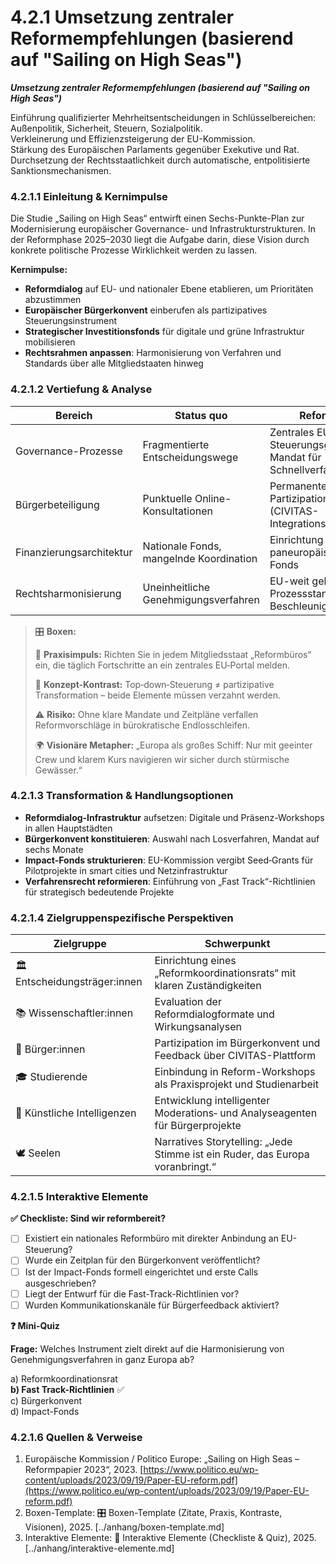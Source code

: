 # 4.2.1 Umsetzung zentraler Reformempfehlungen (basierend auf "Sailing on High Seas")

_**Umsetzung zentraler Reformempfehlungen (basierend auf "Sailing on High Seas")**_

Einführung qualifizierter Mehrheitsentscheidungen in Schlüsselbereichen: Außenpolitik, Sicherheit, Steuern, Sozialpolitik.\
Verkleinerung und Effizienzsteigerung der EU-Kommission.\
Stärkung des Europäischen Parlaments gegenüber Exekutive und Rat.\
Durchsetzung der Rechtsstaatlichkeit durch automatische, entpolitisierte Sanktionsmechanismen.

### 4.2.1.1 Einleitung & Kernimpulse

Die Studie „Sailing on High Seas“ entwirft einen Sechs-Punkte-Plan zur Modernisierung europäischer Governance- und Infrastrukturstrukturen. In der Reformphase 2025–2030 liegt die Aufgabe darin, diese Vision durch konkrete politische Prozesse Wirklichkeit werden zu lassen.

**Kernimpulse:**

* **Reformdialog** auf EU- und nationaler Ebene etablieren, um Prioritäten abzustimmen
* **Europäischer Bürgerkonvent** einberufen als partizipatives Steuerungsinstrument
* **Strategischer Investitionsfonds** für digitale und grüne Infrastruktur mobilisieren
* **Rechtsrahmen anpassen**: Harmonisierung von Verfahren und Standards über alle Mitgliedstaaten hinweg

### 4.2.1.2 Vertiefung & Analyse

| Bereich                  | Status quo                              | Reformbedarf                                                     |
| ------------------------ | --------------------------------------- | ---------------------------------------------------------------- |
| Governance-Prozesse      | Fragmentierte Entscheidungswege         | Zentrales EU-Steuerungsgremium mit Mandat für Schnellverfahren   |
| Bürgerbeteiligung        | Punktuelle Online-Konsultationen        | Permanente Partizipationsplattform (CIVITAS-Integrationslayer)   |
| Finanzierungsarchitektur | Nationale Fonds, mangelnde Koordination | Einrichtung eines paneuropäischen Impact-Fonds                   |
| Rechtsharmonisierung     | Uneinheitliche Genehmigungsverfahren    | EU-weit geltende Prozessstandards und Beschleunigungsrichtlinien |

> 🎛️ **Boxen:**
>
> 📌 **Praxisimpuls:** Richten Sie in jedem Mitgliedsstaat „Reformbüros“ ein, die täglich Fortschritte an ein zentrales EU‑Portal melden.
>
> 🧠 **Konzept-Kontrast:** Top‑down‑Steuerung ≠ partizipative Transformation – beide Elemente müssen verzahnt werden.
>
> ⚠️ **Risiko:** Ohne klare Mandate und Zeitpläne verfallen Reformvorschläge in bürokratische Endlosschleifen.
>
> 🌍 **Visionäre Metapher:** „Europa als großes Schiff: Nur mit geeinter Crew und klarem Kurs navigieren wir sicher durch stürmische Gewässer.“

### 4.2.1.3 Transformation & Handlungsoptionen

* **Reformdialog-Infrastruktur** aufsetzen: Digitale und Präsenz-Workshops in allen Hauptstädten
* **Bürgerkonvent konstituieren**: Auswahl nach Losverfahren, Mandat auf sechs Monate
* **Impact-Fonds strukturieren**: EU-Kommission vergibt Seed‑Grants für Pilotprojekte in smart cities und Netzinfrastruktur
* **Verfahrensrecht reformieren**: Einführung von „Fast Track“-Richtlinien für strategisch bedeutende Projekte

### 4.2.1.4 Zielgruppenspezifische Perspektiven

| Zielgruppe                    | Schwerpunkt                                                                   |
| ----------------------------- | ----------------------------------------------------------------------------- |
| 🏛️ Entscheidungsträger:innen | Einrichtung eines „Reformkoordinationsrats“ mit klaren Zuständigkeiten        |
| 📚 Wissenschaftler:innen      | Evaluation der Reformdialogformate und Wirkungsanalysen                       |
| 🧍 Bürger:innen               | Partizipation im Bürgerkonvent und Feedback über CIVITAS-Plattform            |
| 🎓 Studierende                | Einbindung in Reform-Workshops als Praxisprojekt und Studienarbeit            |
| 🤖 Künstliche Intelligenzen   | Entwicklung intelligenter Moderations‑ und Analyseagenten für Bürgerprojekte  |
| 🕊️ Seelen                    | Narratives Storytelling: „Jede Stimme ist ein Ruder, das Europa voranbringt.“ |

### 4.2.1.5 Interaktive Elemente

**✅ Checkliste: Sind wir reformbereit?**

* [ ] Existiert ein nationales Reformbüro mit direkter Anbindung an EU-Steuerung?
* [ ] Wurde ein Zeitplan für den Bürgerkonvent veröffentlicht?
* [ ] Ist der Impact-Fonds formell eingerichtet und erste Calls ausgeschrieben?
* [ ] Liegt der Entwurf für die Fast-Track-Richtlinien vor?
* [ ] Wurden Kommunikationskanäle für Bürgerfeedback aktiviert?

**❓ Mini-Quiz**

**Frage:** Welches Instrument zielt direkt auf die Harmonisierung von Genehmigungsverfahren in ganz Europa ab?

a) Reformkoordinationsrat\
**b) Fast Track-Richtlinien** ✅\
c) Bürgerkonvent\
d) Impact-Fonds

### 4.2.1.6 Quellen & Verweise

1. Europäische Kommission / Politico Europe: „Sailing on High Seas – Reformpapier 2023“, 2023. [https://www.politico.eu/wp-content/uploads/2023/09/19/Paper-EU-reform.pdf](https://www.politico.eu/wp-content/uploads/2023/09/19/Paper-EU-reform.pdf)
2. Boxen-Template: 🎛️ Boxen-Template (Zitate, Praxis, Kontraste, Visionen), 2025. \[../anhang/boxen-template.md]
3. Interaktive Elemente: 🧩 Interaktive Elemente (Checkliste & Quiz), 2025. \[../anhang/interaktive-elemente.md]

